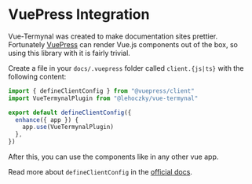 # VuePress Integration

Vue-Termynal was created to make documentation sites prettier. Fortunately [VuePress](https://vuepress.vuejs.org/) can render Vue.js components out of the box, so using this library with it is fairly trivial.

Create a file in your `docs/.vuepress` folder called `client.{js|ts}` with the following content:

```js [client.js]
import { defineClientConfig } from "@vuepress/client"
import VueTermynalPlugin from "@lehoczky/vue-termynal"

export default defineClientConfig({
  enhance({ app }) {
    app.use(VueTermynalPlugin)
  },
})
```

After this, you can use the components like in any other vue app.

Read more about `defineClientConfig` in the [official docs](https://vuepress.vuejs.org/guide/configuration.html#client-config-file).
